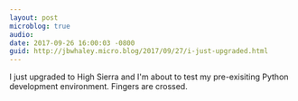 ```yaml
---
layout: post
microblog: true
audio: 
date: 2017-09-26 16:00:03 -0800
guid: http://jbwhaley.micro.blog/2017/09/27/i-just-upgraded.html
---
```

I just upgraded to High Sierra and I'm about to test my pre-exisiting Python development environment. Fingers are crossed.
